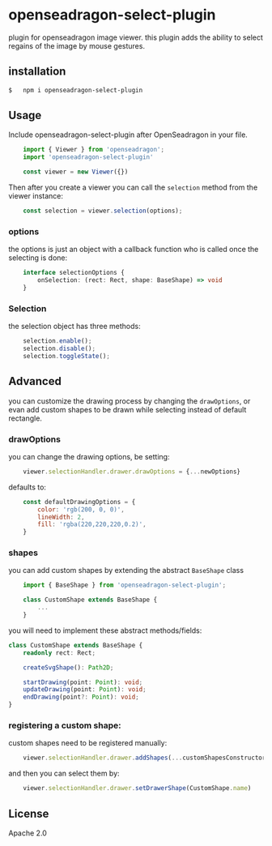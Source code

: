 # openseadragon-select-plugin
plugin for openseadragon image viewer.
this plugin adds the ability to select regains of the image by mouse gestures.

## installation
```sh
$   npm i openseadragon-select-plugin
```
## Usage
Include openseadragon-select-plugin after OpenSeadragon in your file. 

```js
    import { Viewer } from 'openseadragon';
    import 'openseadragon-select-plugin'

    const viewer = new Viewer({})
```

Then after you create a viewer you can call the `selection` method from the viewer instance:

```js
    const selection = viewer.selection(options);
```

### options
the options is just an object with a callback function who is called once the  selecting is done:

```ts
    interface selectionOptions { 
        onSelection: (rect: Rect, shape: BaseShape) => void 
    }
```

### Selection
the selection object has three methods:

```js
    selection.enable();
    selection.disable();
    selection.toggleState();
```

## Advanced
you can customize the drawing process by changing the `drawOptions`, or evan add custom shapes to be drawn while selecting instead of default rectangle.

### drawOptions
you can change the drawing options, be setting:

```js
    viewer.selectionHandler.drawer.drawOptions = {...newOptions}
```
defaults to:
```js
    const defaultDrawingOptions = {
        color: 'rgb(200, 0, 0)',
        lineWidth: 2,
        fill: 'rgba(220,220,220,0.2)',
    }
```

### shapes

you can add custom shapes by extending the abstract `BaseShape` class

```js
    import { BaseShape } from 'openseadragon-select-plugin';

    class CustomShape extends BaseShape {
        ...
    }
```

you will need to implement these abstract methods/fields:

```ts
class CustomShape extends BaseShape {
    readonly rect: Rect;

    createSvgShape(): Path2D;

    startDrawing(point: Point): void;
    updateDrawing(point: Point): void;
    endDrawing(point?: Point): void;
}
```

### registering a custom shape:
custom shapes need to be registered manually:

```js
    viewer.selectionHandler.drawer.addShapes(...customShapesConstructor[])
```

and then you can select them by:

```js
    viewer.selectionHandler.drawer.setDrawerShape(CustomShape.name)
```

## License

Apache 2.0
